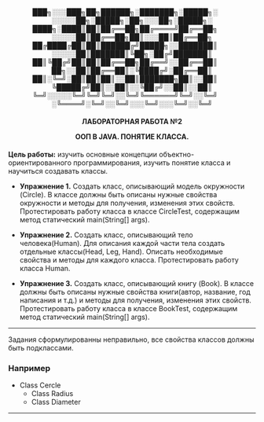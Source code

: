 <h4 align="center">
  
███╗░░░███╗██╗██████╗░███████╗░█████╗░  ░░░░░██╗░█████╗░██╗░░░██╗░█████╗░
████╗░████║██║██╔══██╗██╔════╝██╔══██╗  ░░░░░██║██╔══██╗██║░░░██║██╔══██╗
██╔████╔██║██║██████╔╝█████╗░░███████║  ░░░░░██║███████║╚██╗░██╔╝███████║
██║╚██╔╝██║██║██╔══██╗██╔══╝░░██╔══██║  ██╗░░██║██╔══██║░╚████╔╝░██╔══██║
██║░╚═╝░██║██║██║░░██║███████╗██║░░██║  ╚█████╔╝██║░░██║░░╚██╔╝░░██║░░██║
╚═╝░░░░░╚═╝╚═╝╚═╝░░╚═╝╚══════╝╚═╝░░╚═╝  ░╚════╝░╚═╝░░╚═╝░░░╚═╝░░░╚═╝░░╚═╝
  
</h4>

<h4 align="center">
ЛАБОРАТОРНАЯ РАБОТА №2
  
ООП В JAVA. ПОНЯТИЕ КЛАССА.
</h4>

                                              
  **Цель работы:** изучить основные концепции объектно-ориентированного программирования, изучить понятие класса и научиться создавать классы.

- **Упражнение 1.**
  Создать класс, описывающий модель окружности (Circle). В классе должны быть описаны нужные свойства окружности и методы для получения, изменения этих свойств. Протестировать работу класса в классе CircleTest, содержащим метод статический main(String[] args).
  
- **Упражнение 2.**
  Создать класс, описывающий тело человека(Human). Для описания каждой части тела создать отдельные классы(Head, Leg, Hand). Описать необходимые свойства и методы для каждого класса. Протестировать работу класса Human.
                                
- **Упражнение 3.**
  Создать класс, описывающий книгу (Book). В классе должны быть описаны нужные свойства книги(автор, название, год написания и т.д.) и методы для получения, изменения этих свойств. Протестировать работу класса в классе BookTest, содержащим метод статический main(String[] args).
  
---
Задания сформулированны неправильно, все свойства классов должны быть подклассами. 
### Например 
- Class Cercle 
  - Class Radius
  - Class Diameter
---
